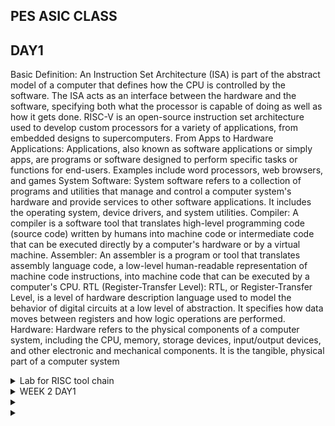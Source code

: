 ## PES ASIC CLASS
## DAY1

Basic Definition: An Instruction Set Architecture (ISA) is part of the abstract model of a computer that defines how the CPU is controlled by the software. The ISA acts as an interface between the hardware and the software, specifying both what the processor is capable of doing as well as how it gets done.
RISC-V is an open-source instruction set architecture used to develop custom processors for a variety of applications, from embedded designs to supercomputers. From Apps to Hardware
Applications: Applications, also known as software applications or simply apps, are programs or software designed to perform specific tasks or functions for end-users. Examples include word processors, web browsers, and games
System Software: System software refers to a collection of programs and utilities that manage and control a computer system's hardware and provide services to other software applications. It includes the operating system, device drivers, and system utilities.
Compiler: A compiler is a software tool that translates high-level programming code (source code) written by humans into machine code or intermediate code that can be executed directly by a computer's hardware or by a virtual machine.
Assembler: An assembler is a program or tool that translates assembly language code, a low-level human-readable representation of machine code instructions, into machine code that can be executed by a computer's CPU.
RTL (Register-Transfer Level): RTL, or Register-Transfer Level, is a level of hardware description language used to model the behavior of digital circuits at a low level of abstraction. It specifies how data moves between registers and how logic operations are performed.
Hardware: Hardware refers to the physical components of a computer system, including the CPU, memory, storage devices, input/output devices, and other electronic and mechanical components. It is the tangible, physical part of a computer system

</details>
<details>
	
<summary> Lab for RISC tool chain </summary>

 LABWORK FOR RISC TOOLCHAIN
1a#Writing C program using leaf header to find sum of integers from1 to 1 to n
 #include<stdio.h>
 int main(){
   int i, sum=0, n=111;
   for (i=1;i<=n; ++i) {
   sum +=i;
   } 
  printf("Sum of numbers from 1 to %d is %d \n",n,sum);
 return 0;
  }

![image](https://github.com/pavithra7369/asic/assets/143084423/8ea3e3ed-bccb-4517-be05-5d4939c223be)

 to get the output we use gcc compiler
 
 ![image](https://github.com/pavithra7369/asic/assets/143084423/91ac5138-57b9-4b6b-b08a-4c840ae1a881)
 
Using the RISC-V GCC compiler, we compiled the C program. riscv64-unknown-elf-gcc -O1 -mabi=lp64 -march=rv64i -o p1.o p1.c Using ls -ltr p1.c we can check that the object file is created.

![image](https://github.com/pavithra7369/asic/assets/143084423/93da6b2c-c8a3-46e8-8faa-8b6a0f76788a)

to get dissembled ALP code use: riscv64-unknown-elf-objdump -d p1.o | less
In order to view the main section, type /main

![image](https://github.com/pavithra7369/asic/assets/143084423/b9202056-49b6-412d-b58f-2c640ff17033)

the byte information increments by 4 bytes,
number of instructions =1084/4

Spike Simulation and Debug: spike pk p1.o is used to check whether the instructions produced are right to give the correct output.
spike -d pk p1.c is used for debugging.

1b.Write a C program p2 that shows the maximum and minimum values of 64 bit signed numbers

![image](https://github.com/pavithra7369/asic/assets/143084423/70ea471f-02f6-4412-9b1f-7953d2bac52c)

after compiling

![image](https://github.com/pavithra7369/asic/assets/143084423/675cb8c6-e0f2-4da9-8450-2a62243a167d)

1c.Write a C program p3 that shows the maximun and minimum values of 64 bit unsigned numbers

![image](https://github.com/pavithra7369/asic/assets/143084423/585f71cf-bbfe-4025-b04a-803f9a7ab667)

after compiling

![image](https://github.com/pavithra7369/asic/assets/143084423/ca7c3286-7a23-4de3-b32c-e20328e58f13)


Application binary interface(ABI)
ABI (application binary interface), as the name says, is an interface, that helps programs access system hardware and services.
ABI defines how your code is stored inside the library file, so that any program using your library can locate the desired function and execute it.
Each register has a specific name called ABI name which access the internal registers of internal registers.

Labwork
Write C code in one file and your assembly code in a separate file. In the assembly file, we declared assembly functions with appropriate signatures that match the calling conventions of your platform.
C Program - Sum of numbers from 1 to 9:
![image](https://github.com/pavithra7369/asic/assets/143084423/ffeb1c5f-fac0-45b2-bf37-2abefc7f3a5f)

assembly code

![image](https://github.com/pavithra7369/asic/assets/143084423/b94e6ba2-d773-4b2b-97ba-545858901e97)

Compilation: To compile C code and Asseembly file use the command
riscv64-unknown-elf-gcc -O1 -mabi=lp64 -march=rv64i -o p3.o p3.c load.s this would generate object file p3.o
Execution: To execute the object file run the command spike pk p3.o

![image](https://github.com/pavithra7369/asic/assets/143084423/a296774b-3f68-4b6c-a2f0-a8cc4f064c02)

</details>
<details>
<summary>	WEEK 2 DAY1  </summary>

## Installation
> git clone https://github.com/YosysHQ/yosys.git

> cd yosys

> sudo apt install make

> sudo apt-get update

> sudo apt-get install build-essential clang bison flex  libreadline-dev gawk tcl-dev libffi-dev git  graphviz xdot pkg-config python3 libboost-system-dev libboost-python-dev libboost-filesystem-dev zlib1g-dev

> make config-gcc

> make

> sudo make install

> sudo apt install gtkwave

![WhatsApp Image 2023-09-02 at 19 12 29](https://github.com/pavithra7369/asic/assets/143084423/fc6ba69b-1112-44da-98b0-c0f24f826f73)

+ Yosys installation
  
   $ git clone https://github.com/YosysHQ/yosys.git
  
   $ cd yosys-master
  
   $ sudo apt install make
  
   $ sudo apt-get install build-essential clang bison flex \
    libreadline-dev gawk tcl-dev libffi-dev git \
    graphviz xdot pkg-config python3 libboost-system-dev \
    libboost-python-dev libboost-filesystem-dev zlib1g-dev
  
  $ make
  
  $ sudo make install
  
  ![WhatsApp Image 2023-09-02 at 19 17 44](https://github.com/pavithra7369/asic/assets/143084423/d1cb3e7f-4330-45fb-ad21-f2b0aa514ba3)

  + Iverilog installation command
    > sudo apt-get install iverilog

    ![WhatsApp Image 2023-09-02 at 19 20 27](https://github.com/pavithra7369/asic/assets/143084423/99e68623-0f7f-4062-8efc-bac965a30b80)

  + gtkwave simulator installation command
    > sudo apt-get install gtkwave

    ![WhatsApp Image 2023-09-02 at 19 22 38](https://github.com/pavithra7369/asic/assets/143084423/0646e0cf-e994-41f1-a483-9f6727a287b9)


# DAY 1 RTL DESIGN USING VERILOG WITH SKY130 TECHNOLOGY

## **Introduction to open-source simulator iverilog**
__Simulator__
   + simulator is a tool used for checking the design
   
   + RTL design is checked for adherence to the spec by simulating the design
   
   + Simulator is a tool used for simulating the design(iverilog is the simulator here)
   
__Design__
   + Design is the actual verilog code or set of verilog codes which has the intended functionality to meet with required specifications
   
__Testbench__
     + Testbench is the setup to apply stimulus(test_vectors) to the design to check it's functionality and match it to spec
     
__How Simulator Works?__
   + Simulator looks for the change on input signals
   + Upon change to the input the output will be evaluated,no change in input-no change in output
   + Simulator is looking for change in the values of input.
   
   ![WhatsApp Image 2023-09-02 at 16 29 45](https://github.com/pavithra7369/asic/assets/143084423/621d6e08-28d5-4e9e-9b27-99340d98eb39)

 __iverilog based simulation flow__
 ![WhatsApp Image 2023-09-02 at 16 29 46](https://github.com/pavithra7369/asic/assets/143084423/5f5a8767-af09-4633-8363-4813dfe20400)
  VCD file-value change dump format, vcd file is used because we are looking for changes in values
  gtkwave-is used for viewing the waveform
  
_examples with testbenches_
  ![WhatsApp Image 2023-09-02 at 16 43 05](https://github.com/pavithra7369/asic/assets/143084423/f358224b-06af-4b64-9e21-846920cab8aa)
  
 
    module good_mux (input i0 , input i1 , input sel , output reg y); 
  
    always @ (*)
 
     begin
		if(sel)
		y <= i1;
		else 
		y <= i0;
	end
      endmodule
      

      timescale 1ns / 1ps
    module tb_good_mux;
    // Inputs
    reg i0,i1,sel;
    // Outputs
    wire y;
  		// Instantiate the Unit Under Test (UUT), name based instantiation
	good_mux uut (.sel(sel),.i0(i0),.i1(i1),.y(y));
	//good_mux uut (sel,i0,i1,y);  //order based instantiation
    initial begin
	$dumpfile("tb_good_mux.vcd");
	$dumpvars(0,tb_good_mux);
	// Initialize Inputs
	sel = 0;
	i0 = 0;
	i1 = 0;
	#300 $finish;
     end
    always #75 sel = ~sel;
    always #10 i0 = ~i0;
    always #55 i1 = ~i1;
    endmodule

**we have stimulus generator,we dont have stimulus observer,we arre directly dumping the vcd file and observing the output.**

## simulation
**commands used are**
> iverilog filename.v tb_filename.v

>./a.out      #this cwhen executed, this dumps the vcd file

> gtkwave tb_filename.vcd
 
![WhatsApp Image 2023-09-02 at 16 47 01](https://github.com/pavithra7369/asic/assets/143084423/c70b5b97-cbee-4720-8392-00adf48a804e)

![WhatsApp Image 2023-09-02 at 17 02 13](https://github.com/pavithra7369/asic/assets/143084423/99377cec-3618-4696-9820-52b74b68dd5c)

when multiplexer's select line=0, the output is following I0,when select line =1,the output follows I1
To look into what is exactly written in this file use the following command
gvim tb_good_mux.v -o good_mux.v

![WhatsApp Image 2023-09-02 at 17 09 36](https://github.com/pavithra7369/asic/assets/143084423/c79ddabd-79a4-400d-af11-e79a2ef75a82)


## synthesis
  Introduction to yosys
 **Synthesizer**
  + Tool used for converting the RTL to netlist
  + Yosys is the synthesizer in this course

![WhatsApp Image 2023-09-02 at 17 16 58](https://github.com/pavithra7369/asic/assets/143084423/85768ab1-2d4d-4f61-aba8-ba40aa572a16)

>read_verilog command is to read the design
>read_liberty to read .lib files
>write_verilog is to write netlist file
>Netlist is representation of design in cells present in .lib

**Verify the synthesis**

![WhatsApp Image 2023-09-02 at 17 21 04](https://github.com/pavithra7369/asic/assets/143084423/d342605e-586e-450b-94fb-5868e3f1c2ac)

+ The set of primary inputs/primary outputs will remain same between RTL design and synthesized netlist

**RTL design:**

Behavioural representation of required specification

**Synthesis:**

 It is RTL to gate level translation,this file is given out as a file called netlist
 
**.lib**

.lib is a collection of logical modules,there are different flavours of same gate.

-->We reqire different flavours of the same gate for example a 2 input AND gate with slow,medium and faster version.
In general fast version of gates are required for maximum speed of operation of a digital circuit, and slow version of gates are required to 
ensure no "hold" issues.This collection of logical modules form .lib

![WhatsApp Image 2023-09-02 at 17 41 52](https://github.com/pavithra7369/asic/assets/143084423/1bab7205-351f-48d9-85ec-84f70c8a9a4e)

**-->Faster cells vs Slower cell**, faster calls require more silicon area and power but they have less delay, slower cells require less silicon area and power but delay is comparitively more. Faster cells have wider transistors when compared to slower cells.

**-->Selection of cell**
We'll need to guide the Synthesizer to choose the flavour of cells that is optimum for implementation of logic circuit.More use of faster cells leads to more power consumption and silicon area and hold time violations may occur. More use of slower cells may make the circuit sluggish and may not meet the required performance.
So, the guidance offfered to synthesizer is "constraints"

![WhatsApp Image 2023-09-02 at 17 44 10](https://github.com/pavithra7369/asic/assets/143084423/963b38ca-3b0c-4570-b652-fb0ce33825d8)

+The synthesis process,first synthtical check is performed and then design is mapped.*

# Invoking Yosys 

> read_liberty -lib /path to .lib file    
*It reads all the components in the .lib file*

> read_verilog good_mux.v   
*This will read the desgn verilog file*

![WhatsApp Image 2023-09-02 at 17 51 40](https://github.com/pavithra7369/asic/assets/143084423/b0ce7301-3007-47b8-a480-182030b2df60)

> synth -top good_mux    
*synthsesizes the design*

![WhatsApp Image 2023-09-02 at 17 54 01](https://github.com/pavithra7369/asic/assets/143084423/ebbf93c5-eb31-427d-b99d-60e83b117e17)

![WhatsApp Image 2023-09-02 at 17 55 29](https://github.com/pavithra7369/asic/assets/143084423/58e64428-4511-4b21-9b31-9fff3e6b96b4)

> abc -liberty /path to .lib file 
*this command generates the netlist file based on .lib file*

![WhatsApp Image 2023-09-02 at 17 58 52](https://github.com/pavithra7369/asic/assets/143084423/52a3ca14-8519-4dcc-bcb7-616dc622a687)

>show 
*to see the synthsized output*

![WhatsApp Image 2023-09-02 at 18 00 10](https://github.com/pavithra7369/asic/assets/143084423/01f0240e-3397-41ed-9607-2f30f85aeb41)

*The synthesised output*

 ![WhatsApp Image 2023-09-02 at 18 07 42](https://github.com/pavithra7369/asic/assets/143084423/787c7a51-cc1c-4f65-82dd-93eaba24766a)
 
> write_verilog good_mux_netlist.v
  * To write the netlist*
   
> !gvim good_mux_netlist.v
*to extract the structue of file*

![WhatsApp Image 2023-09-02 at 18 13 01](https://github.com/pavithra7369/asic/assets/143084423/55d90739-f6dc-4967-9a50-068965a5e167)

![WhatsApp Image 2023-09-02 at 18 25 03](https://github.com/pavithra7369/asic/assets/143084423/0cdec9d7-089a-49f7-904f-a95a78bacfea)

*To get the netlist in a simple way switch to commands below*
> write_verilog -noattr good_mux_netlist.v
 >!gvim good_mux_netlist.v

![WhatsApp Image 2023-09-02 at 18 27 58](https://github.com/pavithra7369/asic/assets/143084423/2d62b0ed-9192-4699-b355-4301ac24fe3d)

## DAY2 Timing libs, hierarchical, flat synthesis, efficient flop coding styles
+ Introduction to timing dot libs
Command to extract .lib
> gvim /path

![WhatsApp Image 2023-09-02 at 19 35 04](https://github.com/pavithra7369/asic/assets/143084423/af63bcbd-49eb-4ded-a3f3-e0ffe02a2c0d)

![WhatsApp Image 2023-09-02 at 19 35 04](https://github.com/pavithra7369/asic/assets/143084423/d3f34acf-0bec-4b9f-8156-abf1b1f98544)

 if neede Use :syn off to remove the colour 
 
![WhatsApp Image 2023-09-02 at 19 37 49](https://github.com/pavithra7369/asic/assets/143084423/86e50b01-9f5a-4452-b560-178a2697a85c)

+ The first line represents the name of the library

+ PVT --> Process Voltage Temperature ,
  important for design to work . in the above library that is... sky130_fd_sc_hd__tt_025C_1v80

+ tt stands for typical process

+ 025c tands for temperature

+ 1v80stands for voltage

the command :/cell marks the main cells

![WhatsApp Image 2023-09-02 at 20 12 56](https://github.com/pavithra7369/asic/assets/143084423/1b7803b8-2380-418a-99ce-15d7fbbdee40)


+ what does the library contains?
here are some features:
different flavour of different cells and different flavour of same cells.
leakage_power
area number
power port information
each input pin information
transition and delay associated with the cell
timing information etc.

# **Lab hirearchial synthesis and flat synthesis**

     module sub_module2 (input a, input b, output y);
	assign y = a | b;
     endmodule

    module sub_module1 (input a, input b, output y);
	assign y = a&b;
    endmodule


    module multiple_modules (input a, input b, input c , output y);
    wire net1;
    sub_module1 u1(.a(a),.b(b),.y(net1));  //net1 = a&b
    sub_module2 u2(.a(net1),.b(c),.y(y));  //y = net1|c ,ie y = a&b + c;
    endmodule

+ command used for multiple modules are
  # Hierarchical Synthesis
> gvim multiple_modules.v

![WhatsApp Image 2023-09-02 at 21 20 24](https://github.com/pavithra7369/asic/assets/143084423/955f7671-b22c-43b2-9e0b-dc3751ad6c55)

![WhatsApp Image 2023-09-02 at 21 19 06](https://github.com/pavithra7369/asic/assets/143084423/1576f0b5-0914-42dd-baba-80b35f8de3b7)

Commands used:
> yosys --> to invoke yosys

> read_liberty -lib /path

> read_verilog multiple_modules.v

> synth -top multiple_modules

> abc -liberty /path

> show multiple_modules

![WhatsApp Image 2023-09-02 at 21 22 52](https://github.com/pavithra7369/asic/assets/143084423/c452a358-03d4-4019-9b0c-a9a1ad504969)

![WhatsApp Image 2023-09-02 at 21 23 54](https://github.com/pavithra7369/asic/assets/143084423/6c70307d-b199-4116-b4f4-b597b643e8f5)

![WhatsApp Image 2023-09-02 at 21 24 37](https://github.com/pavithra7369/asic/assets/143084423/e9af85dd-680b-47e1-a8f5-bbbdcec9b0d0)

![WhatsApp Image 2023-09-02 at 21 24 56](https://github.com/pavithra7369/asic/assets/143084423/f8072ea0-357e-48c1-abe8-5fdd17bc868f)

![WhatsApp Image 2023-09-02 at 21 27 10](https://github.com/pavithra7369/asic/assets/143084423/d5667545-6418-4d83-87dd-011450778192)

to view the netlist commands used:

> write_verilog -noattr multiple_modules_hier.v

> !gvim multiple_modules_hier.v

![WhatsApp Image 2023-09-02 at 21 31 24](https://github.com/pavithra7369/asic/assets/143084423/db26a7ac-ede1-4e79-953d-82ad20414139)

![WhatsApp Image 2023-09-02 at 21 31 35](https://github.com/pavithra7369/asic/assets/143084423/320d2ad9-3631-44e3-97a0-a9cff70f88ac)

![WhatsApp Image 2023-09-02 at 21 36 21](https://github.com/pavithra7369/asic/assets/143084423/aad97fa8-bbb5-4f07-90fa-e5f4e433ba0e)

![WhatsApp Image 2023-09-02 at 21 56 40](https://github.com/pavithra7369/asic/assets/143084423/b284ba9e-aa50-4dba-825f-9f866f30aa44)

# Flat Synthesis

> flatten
is the command to write flat netlist

![WhatsApp Image 2023-09-02 at 21 56 40](https://github.com/pavithra7369/asic/assets/143084423/2f22bb3f-23dd-41e0-9727-f0d9bbda25c8)

![WhatsApp Image 2023-09-02 at 21 31 24](https://github.com/pavithra7369/asic/assets/143084423/416151c6-b2ab-4de7-bcb1-a4427046eebb)

![WhatsApp Image 2023-09-02 at 21 31 35](https://github.com/pavithra7369/asic/assets/143084423/022bef66-4756-405e-bc36-aec074bc7a89)

+ the hirearchies of submodule1 and submodule2 are preserved

![WhatsApp Image 2023-09-02 at 21 36 21](https://github.com/pavithra7369/asic/assets/143084423/475aac57-4304-480c-9413-8d759b336673)

+ when we flatten a module we see the structure completely

To obtain only sub_module1 :
invoke yosys

> read_liberty -lib /path

> read_verilog multiple_modules.v

> synth -top <module1_name>

> abc -liberty /path

> show

![WhatsApp Image 2023-09-02 at 21 43 59](https://github.com/pavithra7369/asic/assets/143084423/5013a767-f40d-4dc3-b6f5-455af757e59f)

![WhatsApp Image 2023-09-02 at 21 44 13](https://github.com/pavithra7369/asic/assets/143084423/af8d9e14-1f8d-4319-9ac4-723c755e36b1)

the sub_module1 is shown below:

![WhatsApp Image 2023-09-02 at 21 44 26](https://github.com/pavithra7369/asic/assets/143084423/2d98b40a-4601-43ee-b070-e6b0c6245076)

->Reasons for using submodules
+ sub module level synthesis is used when we have multiple instance of same module

+ divide and conquer

  # **Various flop coding styles and optimization**
  
   + flip flops are sequencing elements, they distinguish the current token from the prrevious token or data,without flip flops the next token might catch up with previous token,garbling both. Thus flip flops are used to store the value of glitches.
   +  flip flops are edge triggered the output of the flop changes only on the edge of the clock,means if the input is glitching the output will be stable,meaning the stable output is given next combinational circuit then the output of the combinational circuit will also be stable.

** How to code the flip flops **
To initialize the flop ,there are control pins on the flop like reset or set

these reset and set can either be synchronous or asynchronous

+ **ASYNCHRONOUS**
> **asynchronous reset**:
 _module dff_asyncres_

    module dff_asyncres ( input clk ,  input async_reset , input d , output reg q );
    always @ (posedge clk , posedge async_reset)
    begin
	      if(async_reset)
		    q <= 1'b0;
	      else	
		     q <= d;
    end
    endmodule

![WhatsApp Image 2023-09-03 at 08 15 19](https://github.com/pavithra7369/asic/assets/143084423/fbf5252b-73b3-4e8b-b5eb-e5790c123b18)

![WhatsApp Image 2023-09-03 at 08 11 56](https://github.com/pavithra7369/asic/assets/143084423/3817902f-02c4-47a3-b236-2e3752a0e41b)

![WhatsApp Image 2023-09-02 at 19 35 18](https://github.com/pavithra7369/asic/assets/143084423/46d613fc-8538-4b99-92ce-bb275c89c963)

![WhatsApp Image 2023-09-02 at 22 34 45](https://github.com/pavithra7369/asic/assets/143084423/ebad393c-4f54-4ee5-9cce-449104973a01)

 > **asynchronous set:**
 _module dff_asyn_set_

    module module dff_syncres ( input clk , input async_reset , input sync_reset , input d , output reg q );
         always @ (posedge clk )
         begin
	           if (sync_reset)
		         q <= 1'b0;
	           else	
		         q <= d;
         end
         endmodule

![WhatsApp Image 2023-09-02 at 22 34 46](https://github.com/pavithra7369/asic/assets/143084423/109cde00-af5c-4593-81f7-198f1efdf654)

  ![WhatsApp Image 2023-09-02 at 22 34 44](https://github.com/pavithra7369/asic/assets/143084423/9b8b8b41-35c3-4200-8166-d8debcb114c7)

![WhatsApp Image 2023-09-02 at 22 34 47](https://github.com/pavithra7369/asic/assets/143084423/cc110b21-5562-4668-aee7-4fa5b80daeab)

![WhatsApp Image 2023-09-02 at 22 34 45](https://github.com/pavithra7369/asic/assets/143084423/0ddcb26f-0b49-4e94-9f2c-344f381f11b8)

+ **Synchronous**
  > **Synchronous reset*
  _module dff_syncres_
   
      module dff_syncres ( input clk , input async_reset , input sync_reset , input d , output reg q );
         always @ (posedge clk )
         begin
	    if (sync_reset)
		  q <= 1'b0;
	    else	
		  q <= d;
          end
      endmodule

![WhatsApp Image 2023-09-03 at 08 26 36](https://github.com/pavithra7369/asic/assets/143084423/9c40f5a7-8a11-47f6-ba27-d0deb084b14f)

![WhatsApp Image 2023-09-03 at 08 24 13](https://github.com/pavithra7369/asic/assets/143084423/0ae75cc3-c973-43ec-ab38-7b2b01170bf8)

![WhatsApp Image 2023-09-02 at 15 04 36](https://github.com/pavithra7369/asic/assets/143084423/8a25a483-a9dc-43df-a6b1-8fbf0f3ea6c1)

  ![WhatsApp Image 2023-09-02 at 15 04 36](https://github.com/pavithra7369/asic/assets/143084423/37f25efe-0b73-49b4-8b74-95d3e5a19ec8)

+ **module mul2**

      module mul2 (input [2:0] a, output [3:0] y);
      assign y = a * 2;
      endmodule

  ![WhatsApp Image 2023-09-03 at 08 38 11](https://github.com/pavithra7369/asic/assets/143084423/3dfd84a5-1a96-4c3f-b350-fe97122beadc)

![WhatsApp Image 2023-09-03 at 08 38 10](https://github.com/pavithra7369/asic/assets/143084423/94f44513-422b-4911-a373-09ade64fd2ad)

![WhatsApp Image 2023-09-03 at 08 38 07](https://github.com/pavithra7369/asic/assets/143084423/22338f65-18ff-4ddc-ae4d-2eaf7808d450)

![WhatsApp Image 2023-09-03 at 08 38 10](https://github.com/pavithra7369/asic/assets/143084423/235239e4-0898-4ae1-b13f-cf62105888e0)

  ![WhatsApp Image 2023-09-03 at 08 38 07](https://github.com/pavithra7369/asic/assets/143084423/83d9eb13-e747-44f8-9416-253e6fc9b613)

![WhatsApp Image 2023-09-03 at 08 38 12](https://github.com/pavithra7369/asic/assets/143084423/c954b288-fa48-42e4-afde-30e8eb5ced68)

![WhatsApp Image 2023-09-03 at 08 38 10](https://github.com/pavithra7369/asic/assets/143084423/3682e3ec-6924-444e-ac21-cef55a2dc33e)

+ **special case**
  in this case the realtion is  a*9=y
  
![WhatsApp Image 2023-09-03 at 08 38 08](https://github.com/pavithra7369/asic/assets/143084423/30b32cb9-d7b8-4f1b-a5df-1a639fc8f111)

![WhatsApp Image 2023-09-03 at 08 38 09](https://github.com/pavithra7369/asic/assets/143084423/99962e9e-9f36-4022-a178-0daad2dfc057)

![WhatsApp Image 2023-09-03 at 08 38 09](https://github.com/pavithra7369/asic/assets/143084423/93279214-b534-4d43-8d47-63898623731e)

![WhatsApp Image 2023-09-03 at 08 38 09](https://github.com/pavithra7369/asic/assets/143084423/6d4dc4d2-b0ab-4990-a43c-1c94420e0886)

![WhatsApp Image 2023-09-03 at 08 38 12](https://github.com/pavithra7369/asic/assets/143084423/fc723b4b-71dd-46ed-a758-857b88e7f477)

## Day3 Combinational and sequential optimizations

 **Introduction to logic optimizations**
 
 > **Combinational logic optimization**
   > squeezing the logic to get most optimized logic-->area and power savings
   > constant propagation --> direct optimization
      > example:-
    ![WhatsApp Image 2023-09-03 at 09 05 19](https://github.com/pavithra7369/asic/assets/143084423/b2c845aa-04de-44d1-91cb-044f4d655201)
           In the above example if A is 0, we can effectively write th eentire logic circuit as inverter.This will directly reduce the number of 
           transistors required as  Y=(AB+C)' requires 8 transistors and a inverter circuit requires 2 MOS transistors, thus consuming less area and less 
           power.
   > boolean logic optimization --> using K-map
      > example:- 
   ![image](https://github.com/pavithra7369/asic/assets/143084423/076abf30-bf0e-4b72-b84d-94f863f356cb)
    As seen in the above example a boolean logic can be reduced, and thus the reduced equation requires less MOS transistors and less area and power 
    comparitively.

 > **Sequential logic optimizations**
   >  sequential constant propogation
       > example:-
        ![image](https://github.com/pavithra7369/asic/assets/143084423/79ad8b33-2f01-4d19-8af1-48c4e4e46b7b)
        in the above example, Y=1 irrespective of clock,reset,Q,A.
       > example:-
           ![image](https://github.com/pavithra7369/asic/assets/143084423/049c3feb-1aa9-4eed-83ea-6ad97eeb6fae)
         every flop with D input is not a sequential constant ,for clock to become sequential constant Q pin should always take constabt value.
    

   > Advanced optimization
     > state optimization - optimization of unused states
     > retiming -technique to improve performance of logic circuit
     > sequential logic cloning (floor plan Aware synthesis) - cloning is done when we are doing physical aware synthesis

**LAB- combinational logic optimizations**
command to do the optimizations is opt_clean -purge
1) opt_check

       module opt_check (input a , input b , output y);
       assign y = a?b:0;
       endmodule
   
![image](https://github.com/pavithra7369/asic/assets/143084423/913d45d0-faa7-456b-95b5-0473ca8a4738)

![image](https://github.com/pavithra7369/asic/assets/143084423/691c297a-44a0-4fcc-a2ce-5e7e0220dd44)

![image](https://github.com/pavithra7369/asic/assets/143084423/4ff3c139-73f5-44ab-a29d-5b3f239e45c5)

2)opt_check2
     
    module opt_check2 (input a , input b , output y);
     assign y = a?1:b;
    endmodule

![image](https://github.com/pavithra7369/asic/assets/143084423/83ebc849-703f-4723-94b6-8a0c6bb678bf)

![image](https://github.com/pavithra7369/asic/assets/143084423/09760d21-c3ff-4137-a742-41f7f74153d0)

 3)opt_check3
 
 ![WhatsApp Image 2023-09-03 at 11 34 52](https://github.com/pavithra7369/asic/assets/143084423/faba49c7-9b8f-46fe-848c-300eecf25fd8)

 ![WhatsApp Image 2023-09-03 at 11 36 59](https://github.com/pavithra7369/asic/assets/143084423/49b9f218-bb95-4b78-8631-92743c365c0a)

![WhatsApp Image 2023-09-03 at 11 38 09](https://github.com/pavithra7369/asic/assets/143084423/baed4345-4d79-4db4-80e1-c88aea63c2c3)

4)opt_check4

    module opt_check4 (input a , input b , input c , output y);
        assign y = a?(b?(a & c ):c):(!c);
    endmodule
![WhatsApp Image 2023-09-03 at 11 44 59](https://github.com/pavithra7369/asic/assets/143084423/0a5e5aec-ac76-478a-af0d-ce106174e8fd)

   ![WhatsApp Image 2023-09-03 at 11 46 05](https://github.com/pavithra7369/asic/assets/143084423/596be5b5-b3a2-475d-ac90-acd8d960fb2e)
 
![WhatsApp Image 2023-09-03 at 11 46 38](https://github.com/pavithra7369/asic/assets/143084423/5175d944-224b-4d42-bc85-23122880e0e6)

5)multiple_modules_opt

        module sub_module1(input a , input b , output y);
               assign y = a & b;
        endmodule

        module sub_module2(input a , input b , output y);
         assign y = a^b;
        endmodule

        module multiple_module_opt(input a , input b , input c , input d , output y);
        wire n1,n2,n3;
        sub_module1 U1 (.a(a) , .b(1'b1) , .y(n1));
        sub_module2 U2 (.a(n1), .b(1'b0) , .y(n2));
        sub_module2 U3 (.a(b), .b(d) , .y(n3));

        assign y = c | (b & n1); 
        endmodule
![image](https://github.com/pavithra7369/asic/assets/143084423/fb6b5007-7331-4525-9a0f-8c3d21ff134c)

![image](https://github.com/pavithra7369/asic/assets/143084423/705cc412-e1d0-4f0b-a4be-94ad27f720f1)

synthseis after command flatten

![image](https://github.com/pavithra7369/asic/assets/143084423/145b43a7-14d3-4d36-8ef8-1d93722339e9)


  6)multiple_module_opt2

                      module sub_module(input a , input b , output y);
 	                     assign y = a & b;
                      endmodule
 
                      module multiple_module_opt2(input a , input b , input c , input d , output y);
 	                    wire n1,n2,n3;
 	                    sub_module U1 (.a(a) , .b(1'b0) , .y(n1));
 	                    sub_module U2 (.a(b), .b(c) , .y(n2));
 	                    sub_module U3 (.a(n2), .b(d) , .y(n3));
 	                    sub_module U4 (.a(n3), .b(n1) , .y(y));
                      endmodule


![image](https://github.com/pavithra7369/asic/assets/143084423/3dd84fa7-8dd4-4ee4-909d-34fbb9514110)

synthesis after command flatten

![image](https://github.com/pavithra7369/asic/assets/143084423/29c59d52-4dae-47a6-8f78-a35b2dd41102)

     
   **LAB-sequential logic optimization**
   1)dff_const1
    Files are present in
    > ls dff*const

 ![WhatsApp Image 2023-09-03 at 10 20 01](https://github.com/pavithra7369/asic/assets/143084423/3929f6c1-6410-4153-b3c1-29b47b558c1c)

 ![WhatsApp Image 2023-09-03 at 10 18 48](https://github.com/pavithra7369/asic/assets/143084423/3eb60013-3e7e-4b7b-b1f3-45f03ef4b263)
 
![WhatsApp Image 2023-09-03 at 10 33 37](https://github.com/pavithra7369/asic/assets/143084423/6fc44c65-e9f8-41d1-a009-703db81738fa)

   ![WhatsApp Image 2023-09-03 at 10 28 12](https://github.com/pavithra7369/asic/assets/143084423/772b267f-7f78-4525-8d4a-1564e5ef82eb)
 
![WhatsApp Image 2023-09-03 at 10 29 57](https://github.com/pavithra7369/asic/assets/143084423/8fb9e666-1a9f-4bed-b3ae-e65780315ccb)

2)dff_const2
        
    module dff_const2(input clk, input reset, output reg q);
 	              always @(posedge clk, posedge reset)
 	              begin
 		         if(reset)
 			         q <= 1'b1;
 		         else
 			         q <= 1'b1;
 	               end
                endmodule
![WhatsApp Image 2023-09-03 at 10 38 47](https://github.com/pavithra7369/asic/assets/143084423/a99c6409-f870-49be-85c1-f26cd19c2b58)

![WhatsApp Image 2023-09-03 at 10 38 09](https://github.com/pavithra7369/asic/assets/143084423/46fd81d5-a295-477c-82ee-e615e448dd8a)

![WhatsApp Image 2023-09-03 at 10 35 03](https://github.com/pavithra7369/asic/assets/143084423/f2b0ccfc-68b4-4479-8b9c-4a0456a65573)

![WhatsApp Image 2023-09-03 at 10 41 18](https://github.com/pavithra7369/asic/assets/143084423/6fec596d-2071-47c0-a93b-94e5bf25d1c7)

![WhatsApp Image 2023-09-03 at 10 42 27](https://github.com/pavithra7369/asic/assets/143084423/377a97bc-2061-41b8-b732-0f3ed7aa8fb1)

3)dff_const3

    module dff_const3(input clk, input reset, output reg q);
 	reg q1;
 
 	always @(posedge clk, posedge reset)
 	begin
 		if(reset)
 		begin
 			q <= 1'b1;
 			q1 <= 1'b0;
 		end
 		else
 		begin
 			q1 <= 1'b1;
 			q <= q1;
 		end
 	end
 	endmodule

  ![WhatsApp Image 2023-09-03 at 11 00 52](https://github.com/pavithra7369/asic/assets/143084423/a44cde51-120f-40d0-96c8-b9c19e49f57f)

![WhatsApp Image 2023-09-03 at 11 04 30](https://github.com/pavithra7369/asic/assets/143084423/954687f0-6cc2-400f-8b5a-21931ce250ed)

![WhatsApp Image 2023-09-03 at 11 05 19](https://github.com/pavithra7369/asic/assets/143084423/44e7dae7-70d2-4a47-b9bb-fcc9afa2562d)

4)dff_const4
        
	module dff_const4(input clk, input reset, output reg q); reg q1;

 	always @(posedge clk, posedge reset)
 	begin
 		if(reset)
 		begin
 			q <= 1'b1;
 			q1 <= 1'b1;
 		end
 	else
 		begin
 			q1 <= 1'b1;
 			q <= q1;
 		end
 	end
 	endmodule
![WhatsApp Image 2023-09-03 at 11 10 04](https://github.com/pavithra7369/asic/assets/143084423/9840e1b3-5cee-470b-86de-026fb17e05a9)

![WhatsApp Image 2023-09-03 at 11 09 34](https://github.com/pavithra7369/asic/assets/143084423/8aaeaa50-c64e-4db7-b5f3-f87184b95d01)

![WhatsApp Image 2023-09-03 at 11 11 37](https://github.com/pavithra7369/asic/assets/143084423/e220a9d3-52d7-4c90-890b-e9b1c5496a86)

![WhatsApp Image 2023-09-03 at 11 12 11](https://github.com/pavithra7369/asic/assets/143084423/5986b0e1-1495-4bdd-8fbe-50077027d01e)

5)dff_const5

     module dff_const5(input clk, input reset, output reg q);
     reg q1;
    always @(posedge clk, posedge reset) 
    begin
    if(reset) begin q <= 1'b0; q1 <= 1'b0; 
    end 
    else 
    begin q1 <= 1'b1; q <= q1; 
    end
    end endmodule

![WhatsApp Image 2023-09-03 at 11 17 56](https://github.com/pavithra7369/asic/assets/143084423/f941d0be-6006-4374-bba7-077d72d49b8e)

![WhatsApp Image 2023-09-03 at 11 17 23](https://github.com/pavithra7369/asic/assets/143084423/a087a973-d4bb-4c26-a6fc-5142549493d9)

![WhatsApp Image 2023-09-03 at 11 19 10](https://github.com/pavithra7369/asic/assets/143084423/3de66b4e-f0ee-4b4b-911c-03176d5fe03d)

![WhatsApp Image 2023-09-03 at 11 20 26](https://github.com/pavithra7369/asic/assets/143084423/3fd6986e-e5a6-4bc4-9a74-2f47c279f3d3)

**Sequential optimizations for unused outputs**
1)counter_opt

 		module counter_opt (input clk , input reset , output q);
 		reg [2:0] count;
 		assign q = count[0];
 		always @(posedge clk ,posedge reset)
 		begin
 			if(reset)
 				count <= 3'b000;
 			else
 				count <= count + 1;
 		end
 		endmodule

   ![WhatsApp Image 2023-09-03 at 12 34 15](https://github.com/pavithra7369/asic/assets/143084423/55bb3c3d-aadf-4f89-ae8e-46d96135ff8f)

![WhatsApp Image 2023-09-03 at 12 33 24](https://github.com/pavithra7369/asic/assets/143084423/ddb0fe79-77a7-47f0-abd6-763966b44ea6)

![image](https://github.com/pavithra7369/asic/assets/143084423/50ad19a1-ac36-45c5-9249-22c1d5be4a8e)

![WhatsApp Image 2023-09-03 at 12 37 59](https://github.com/pavithra7369/asic/assets/143084423/1dbd3b08-a1a9-4a7e-83cf-20d173069e77)

![WhatsApp Image 2023-09-03 at 12 39 24](https://github.com/pavithra7369/asic/assets/143084423/dee2572d-8e38-439f-8053-ba0456a0a6b7)


2)module counter_opt2

 			module counter_opt (input clk , input reset , output q);
 					reg [2:0] count;
 					assign q = {count[2:0]==3'b100};
 					always @(posedge clk ,posedge reset)
 					begin
 					if(reset)
 						count <= 3'b000;
 					else
 						count <= count + 1;
 					end
 			endmodule

![image](https://github.com/pavithra7369/asic/assets/143084423/474e4c19-6e2c-4b82-9cf1-71370af00c71)

![image](https://github.com/pavithra7369/asic/assets/143084423/e4e9bfe1-077b-425f-889c-7828a9aba519)

## Day-4-GLS,blocking vs non-blocking and Synthesis-Simulation mismatch

**GLS, Synthesis-Simulation mismatch and Blocking, Non-blocking statements**

+  What is GLS?

  Running the test bench with netlist as design under test
  netlist is logically same as RTL code,input and output in netlist and RTL code are same therefore nerlist will fit in the testbench


+ why GLS?

  verify the logical correctness of gesign after synthesis
  Ensuring the timing of the design is met, for this GLS need to be run with delay annotation.

+  GLS using IVERILOG

![image](https://github.com/pavithra7369/asic/assets/143084423/3cbf6dd3-50c5-4f10-9057-49f7a2293e53)

> The design in the above block contains netlist,it has standard cells, but these standarrd cell's meaning should be given to the tool, so we give gate level verilog modules.
> we validate the functionality of netlist, for synthesis and simulation mismatches.

+ Synthesis Ans Simulation Mismatch
  
  missing sensitivity list
  blocking vs Non blocking Assignments
  Non standard verilog code
Example:

	  module mux(
	  input i0,input i1,input sel,ouput reg y);
       always@(sel)
	  begin
	  if(sel)
	       y=i1;
	  else
	       y=i0;
	  end 
	  endmodule
 +  simulator looks for change in input only then there is change in input
+ Blocking and non blocking statements
 > Blocking (=)
   + executes the statements in the order it is written
   + so the first statement is evaluated beforee the second statement


>  Non-blocking (<=)
   + executes parallely .order doesnot matches
   + executes all the RHS when always block is entered and assigns to LHS.


+ Caveats with Blocking Statements
//In this case q=q0 and then q0=d
 
      module code (input clk,input reset,input d,output regd);
      reg q0;
      always@(posedge clk,posedge reset)
      begin
       if(reset)
        begin q0=1'b0; q=1'b0;
       end
      else 
      begin
      q=q0
      q0=d;
      end 
      endmodule
//In this case the order is changed which leads to wrong output, This is where synthesis mismatch occurs
     
	 module code (input clk,input reset,input d,output regd);
	  reg q0;
	  always@(posedge clk,posedge reset)
	  begin
	  if(reset)
	  begin
	   q0=1'b0;
	   q=1'b0;
	  end
	  else
	  begin
	   q0=d;
	   q=q0;
	  end 
	  endmodule
   
  **Labs-GLS and Synthesis-Simulation Mismatch**

    module ternary_operator_mux (input i0 , input i1 , input sel , output y);
		assign y = sel?i1:i0;
	endmodule

 ![WhatsApp Image 2023-09-03 at 13 59 30](https://github.com/pavithra7369/asic/assets/143084423/b0b027a7-0d3d-4180-9310-de9aa2d9ad93)

  ![WhatsApp Image 2023-09-03 at 13 58 51](https://github.com/pavithra7369/asic/assets/143084423/024efa71-a572-4eec-ae99-cf8eabc01f73)

![WhatsApp Image 2023-09-03 at 14 01 27](https://github.com/pavithra7369/asic/assets/143084423/bfb8448b-a5f1-4506-ae20-b44cd1e6323a)

![WhatsApp Image 2023-09-03 at 14 01 00](https://github.com/pavithra7369/asic/assets/143084423/d817c9e7-c46f-4f40-b5e1-781cf76bd704)

+ Netlist simulation
  
 ![WhatsApp Image 2023-09-03 at 14 13 27](https://github.com/pavithra7369/asic/assets/143084423/f090cb3e-feb2-45d0-bb68-31c7e47038fe)

![WhatsApp Image 2023-09-03 at 14 14 03](https://github.com/pavithra7369/asic/assets/143084423/a3d80f1b-b503-4222-8c31-59cdd3767585)

Example2: this is going show the simulation synthesis mismatch


	module bad_mux (input i0 , input i1 , input sel , output reg y);
		always @ (sel)
		begin
			if(sel)
				y <= i1;
			else 
				y <= i0;
		end
	endmodule

 ![WhatsApp Image 2023-09-03 at 14 18 55](https://github.com/pavithra7369/asic/assets/143084423/4ff06f77-cf12-453e-8451-08d80ab2e94e)

![WhatsApp Image 2023-09-03 at 14 18 29](https://github.com/pavithra7369/asic/assets/143084423/4e2b6e04-e222-40c2-a15c-c9ae261305aa)

![WhatsApp Image 2023-09-03 at 14 20 41](https://github.com/pavithra7369/asic/assets/143084423/2ec21fe3-1580-4039-beab-3b0760092233)

![WhatsApp Image 2023-09-03 at 14 21 16](https://github.com/pavithra7369/asic/assets/143084423/ebe573e3-1714-4412-806a-17310c08ccb2)

In the below picture, we can see that, sel=0, so the output y=i0, and i0 in this case is 1 but we are getting output where y=0.This is due to synthesis simulation mismatch.

![WhatsApp Image 2023-09-03 at 14 27 56](https://github.com/pavithra7369/asic/assets/143084423/ec31f971-30c9-46ae-aebc-7b531ec160e4)

**Lab-GLS and Synthesis-Simulation Mismatch for blocking statement**

example1

    module blocking_caveat (input a , input b , input c, output reg d);
    reg x; 
    always @ (*)
    begin d = x & c;
    x = a | b; 
    end
    endmodule
    
simulation

 ![WhatsApp Image 2023-09-03 at 14 35 30](https://github.com/pavithra7369/asic/assets/143084423/f125c12f-0139-4ec6-b6e1-2690bd1c37c9)
   
![WhatsApp Image 2023-09-03 at 14 36 36](https://github.com/pavithra7369/asic/assets/143084423/53291e85-74ee-4d9e-aaa8-9892dadec4cc)

synthesis

![WhatsApp Image 2023-09-03 at 14 42 18](https://github.com/pavithra7369/asic/assets/143084423/cbf6ce59-dfd8-47a4-9cf3-32e634b90867)

![WhatsApp Image 2023-09-03 at 14 42 51](https://github.com/pavithra7369/asic/assets/143084423/fef9d970-6da6-4c88-a485-87948408e600)

In the below picture we can see that when a is low b is low the ouput is low,because it is taking instantenous value, this is called synthesis mismatch due to blocking statement(=)

![WhatsApp Image 2023-09-03 at 14 40 35](https://github.com/pavithra7369/asic/assets/143084423/a514d93b-3abc-4049-981a-6c13adbc83a1)

</details>
<details>
	WEEK3 <summary> </summary>
</details>
<details> DAY1<summary> </summary>
